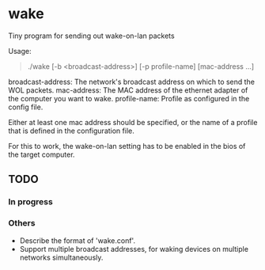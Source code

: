 wake
====

Tiny program for sending out wake-on-lan packets

Usage:
> ./wake \[-b &lt;broadcast-address&gt;\] \[-p profile-name\] \[mac-address ...\]

broadcast-address: The network's broadcast address on which to send the WOL packets.
mac-address: The MAC address of the ethernet adapter of the computer you want to wake.
profile-name: Profile as configured in the config file.

Either at least one mac address should be specified, or the name of a profile that is defined in the configuration file.

For this to work, the wake-on-lan setting has to be enabled in the bios of the target computer.

TODO
----

### In progress ###

### Others ###
* Describe the format of 'wake.conf'.
* Support multiple broadcast addresses, for waking devices on multiple networks simultaneously.
